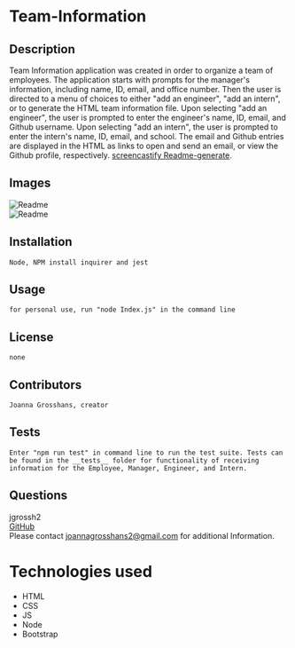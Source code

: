 # Team-Information

## Description

Team Information application was created in order to organize a team of employees. The application starts with prompts for the manager's information, including name, ID, email, and office number. Then the user is directed to a menu of choices to either "add an engineer", "add an intern", or to generate the HTML team information file. Upon selecting "add an engineer", the user is prompted to enter the engineer's name, ID, email, and Github username. Upon selecting "add an intern", the user is prompted to enter the intern's name, ID, email, and school. The email and Github entries are displayed in the HTML as links to open and send an email, or view the Github profile, respectively. [screencastify Readme-generate](https://drive.google.com/file/d/1Nob_4kZyicROzRZaAwp0xqiwG8DA6afj/view).

## Images 
![Readme](./images/readme.png) <br>
![Readme](./images/readme-1.png)

## Installation
    Node, NPM install inquirer and jest
## Usage
    for personal use, run "node Index.js" in the command line
## License
    none
## Contributors
    Joanna Grosshans, creator
## Tests
    Enter "npm run test" in command line to run the test suite. Tests can be found in the __tests__ folder for functionality of receiving information for the Employee, Manager, Engineer, and Intern. 
## Questions
jgrossh2 <br />
[GitHub](https://github.com/jgrossh2/team-information) <br />
Please contact <joannagrosshans2@gmail.com> for additional Information.

# Technologies used
* HTML<br>
* CSS<br>
* JS <br>
* Node <br>
* Bootstrap<br>


 